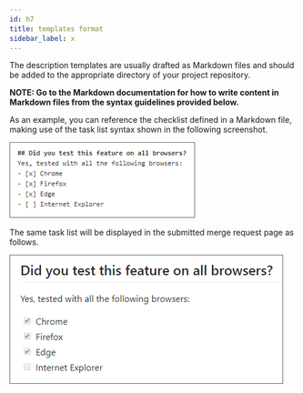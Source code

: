 ```yaml
---
id: h7
title: templates format
sidebar_label: x
---
```




The description templates are usually drafted as Markdown files
and should be added to the appropriate directory of your project repository.

**NOTE: Go to the Markdown documentation for how to write content in Markdown files from the syntax guidelines provided below.**

As an example, you can reference the checklist defined in a Markdown file,
making use of the task list syntax shown in the following screenshot.


![xxx](https://raw.githubusercontent.com/ChickenKyiv/awesome-git-article/master/img/PR/template/Testing-Features-MD.png)

The same task list will be displayed in the submitted merge request page as follows.


![xxx](https://raw.githubusercontent.com/ChickenKyiv/awesome-git-article/master/img/PR/template/Testing-Features-PR.png)
